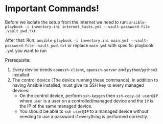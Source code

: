 # Important Commands!

Before we isolate the setup from the internet we need to run: `ansible-playbook -i inventory.ini internet_tasks.yml --vault-password-file .vault_pwd.txt`

After that:
Run: `ansible-playbook -i inventory.ini main.yml --vault-password-file .vault_pwd.txt` or replace `main.yml` with specific playbook `.yml` you want to run

Prerequisite:
1. Every device needs `openssh-client`, `openssh-server` and `python`/`python3` installed
2. The control device (The device running these commands), in addition to having Ansible installed, must give its SSH key to every managed devices:
	* On the control device, perform `ssh-keygen` then `ssh-copy-id user@IP` where `user` is a user on a controlled/managed device and the `IP` is the IP of the same managed device.
	* You should be able to `ssh user@IP` to a managed device without needing to use a password if everything is performed correctly.
